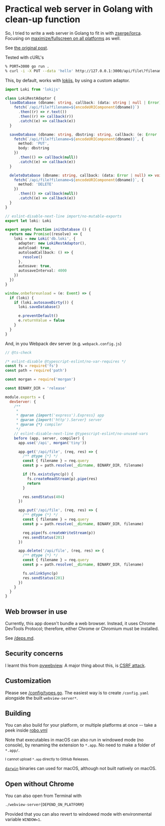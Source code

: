 # Practical web server in Golang with clean-up function

So, I tried to write a web server in Golang to fit in with [zserge/lorca](https://github.com/zserge/lorca). Focusing on [maximize/fullscreen on all platforms](https://github.com/webview/webview/issues/458) as well.

See [the original post](https://dev.to/patarapolw/practical-web-server-in-vanilla-go-with-clean-up-function-i-don-t-really-know-what-i-am-doing-1nh5).

Tested with cURL's

```sh
% PORT=3000 go run .
% curl -i -X PUT --data 'hello' http://127.0.0.1:3000/api/file\?filename\=test.txt
```

This, by default, works with [lokijs](https://github.com/techfort/LokiJS), by using a custom adaptor.

```ts
import Loki from 'lokijs'

class LokiRestAdaptor {
  loadDatabase (dbname: string, callback: (data: string | null | Error) => void) {
    fetch(`/api/file?filename=${encodeURIComponent(dbname)}`)
      .then((r) => r.text())
      .then((r) => callback(r))
      .catch((e) => callback(e))
  }

  saveDatabase (dbname: string, dbstring: string, callback: (e: Error | null) => void) {
    fetch(`/api/file?filename=${encodeURIComponent(dbname)}`, {
      method: 'PUT',
      body: dbstring
    })
      .then(() => callback(null))
      .catch((e) => callback(e))
  }

  deleteDatabase (dbname: string, callback: (data: Error | null) => void) {
    fetch(`/api/file?filename=${encodeURIComponent(dbname)}`, {
      method: 'DELETE'
    })
      .then(() => callback(null))
      .catch((e) => callback(e))
  }
}

// eslint-disable-next-line import/no-mutable-exports
export let loki: Loki

export async function initDatabase () {
  return new Promise((resolve) => {
    loki = new Loki('db.loki', {
      adapter: new LokiRestAdaptor(),
      autoload: true,
      autoloadCallback: () => {
        resolve()
      },
      autosave: true,
      autosaveInterval: 4000
    })
  })
}

window.onbeforeunload = (e: Event) => {
  if (loki) {
    if (loki.autosaveDirty()) {
      loki.saveDatabase()

      e.preventDefault()
      e.returnValue = false
    }
  }
}
```

And, in you Webpack dev server (e.g. `webpack.config.js`)

```js
// @ts-check

/* eslint-disable @typescript-eslint/no-var-requires */
const fs = require('fs')
const path = require('path')

const morgan = require('morgan')

const BINARY_DIR = 'release'

module.exports = {
  devServer: {
    /**
     *
     * @param {import('express').Express} app
     * @param {import('http').Server} server
     * @param {*} compiler
     */
    // eslint-disable-next-line @typescript-eslint/no-unused-vars
    before (app, server, compiler) {
      app.use('/api', morgan('tiny'))

      app.get('/api/file', (req, res) => {
        /** @type {*} */
        const { filename } = req.query
        const p = path.resolve(__dirname, BINARY_DIR, filename)

        if (fs.existsSync(p)) {
          fs.createReadStream(p).pipe(res)
          return
        }

        res.sendStatus(404)
      })

      app.put('/api/file', (req, res) => {
        /** @type {*} */
        const { filename } = req.query
        const p = path.resolve(__dirname, BINARY_DIR, filename)

        req.pipe(fs.createWriteStream(p))
        res.sendStatus(201)
      })

      app.delete('/api/file', (req, res) => {
        /** @type {*} */
        const { filename } = req.query
        const p = path.resolve(__dirname, BINARY_DIR, filename)

        fs.unlinkSync(p)
        res.sendStatus(201)
      })
    }
  }
}
```

## Web browser in use

Currently, this app doesn't bundle a web browser. Instead, it uses Chrome DevTools Protocol; therefore, either Chrome or Chromium must be installed.

See [/deps.md](/deps.md).

## Security concerns

I learnt this from [pywebview](https://pywebview.flowrl.com/guide/security.html). A major thing about this, is [CSRF attack](https://www.owasp.org/index.php/Cross-Site_Request_Forgery_(CSRF)).

## Customization

Please see [/config/types.go](/config/types.go). The easiest way is to create `/config.yaml` alongside the built `webview-server*`.

## Building

You can also build for your platform, or multiple platforms at once -- take a peek inside [robo.yml](/robo.yml)

Note that executables in macOS can also run in windowed mode (no console), by renaming the extension to `*.app`. No need to make a folder of `*.app/`.

<small>I cannot upload <code>*.app</code> directly to GitHub Releases.</small>

[`darwin`](https://en.wikipedia.org/wiki/Darwin_%28operating_system%29) binaries can used for macOS, although not built natively on macOS.

## Open without Chrome

You can also open from Terminal with

```sh
./webview-server{DEPEND_ON_PLATFORM}
```

Provided that you can also revert to windowed mode with environmental variable `WINDOW=1`.
